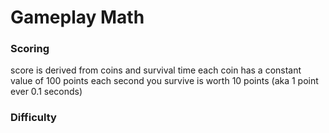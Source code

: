 # Gameplay Math
### Scoring
score is derived from coins and survival time
each coin has a constant value of 100 points
each second you survive is worth 10 points (aka 1 point ever 0.1 seconds)
### Difficulty
